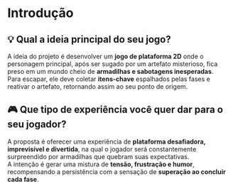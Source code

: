 # Introdução

## 💡 Qual a ideia principal do seu jogo?  
A ideia do projeto é desenvolver um **jogo de plataforma 2D** onde o personagem principal, após ser sugado por um artefato misterioso, fica preso em um mundo cheio de **armadilhas e sabotagens inesperadas**.  
Para escapar, ele deve coletar **itens-chave** espalhados pelas fases e reativar o artefato, retornando assim ao seu ponto de origem.  

## 🎮 Que tipo de experiência você quer dar para o seu jogador?  
A proposta é oferecer uma experiência de **plataforma desafiadora, imprevisível e divertida**, na qual o jogador será constantemente surpreendido por armadilhas que quebram suas expectativas.  
A intenção é gerar uma mistura de **tensão, frustração e humor**, recompensando a persistência com a sensação de **superação ao concluir cada fase**.  
